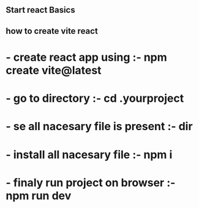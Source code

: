## Start react Basics

## how to create vite react

# - create react app using :- npm create vite@latest

# - go to directory :- cd .yourproject

# - se all nacesary file is present :- dir

# - install all nacesary file :- npm i

# - finaly run project on browser :- npm run dev
